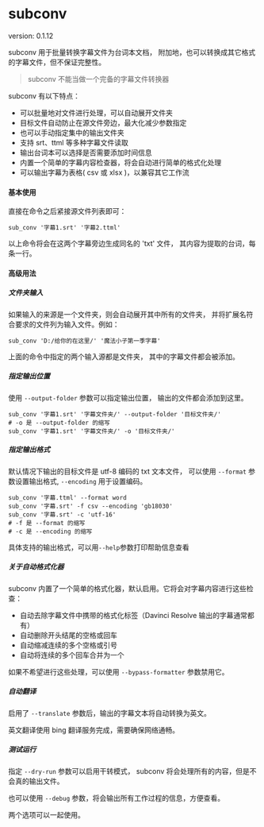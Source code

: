 # subconv

version: 0.1.12

subconv 用于批量转换字幕文件为台词本文档，
附加地，也可以转换成其它格式的字幕文件，但不保证完整性。

>subconv 不能当做一个完备的字幕文件转换器

subconv 有以下特点：
- 可以批量地对文件进行处理，可以自动展开文件夹
- 目标文件自动防止在源文件旁边，最大化减少参数指定
- 也可以手动指定集中的输出文件夹
- 支持 srt、ttml 等多种字幕文件读取
- 输出台词本可以选择是否需要添加时间信息
- 内置一个简单的字幕内容检查器，将会自动进行简单的格式化处理
- 可以输出字幕为表格( csv 或 xlsx )，以兼容其它工作流

#### 基本使用

直接在命令之后紧接源文件列表即可：

```shell
sub_conv '字幕1.srt' '字幕2.ttml'
```

以上命令将会在这两个字幕旁边生成同名的 'txt' 文件，
其内容为提取的台词，每条一行。

#### 高级用法

##### 文件夹输入

如果输入的来源是一个文件夹，则会自动展开其中所有的文件夹，
并将扩展名符合要求的文件列为输入文件。例如：

```shell
sub_conv 'D:/给你的在这里/' '魔法小子第一季字幕'
```

上面的命令中指定的两个输入源都是文件夹，
其中的字幕文件都会被添加。

##### 指定输出位置

使用 `--output-folder` 参数可以指定输出位置，
输出的文件都会添加到这里。

```shell
sub_conv '字幕1.srt' '字幕文件夹/' --output-folder '目标文件夹/'
# -o 是 --output-folder 的缩写
sub_conv '字幕1.srt' '字幕文件夹/' -o '目标文件夹/'
```

##### 指定输出格式

默认情况下输出的目标文件是 utf-8 编码的 txt 文本文件，
可以使用 `--format` 参数设置输出格式, `--encoding` 用于设置编码。

```shell
sub_conv '字幕.ttml' --format word 
sub_conv '字幕.srt' -f csv --encoding 'gb18030'
sub_conv '字幕.srt' -c 'utf-16'
# -f 是 --format 的缩写
# -c 是 --encoding 的缩写
```

具体支持的输出格式，可以用`--help`参数打印帮助信息查看

##### 关于自动格式化器

subconv 内置了一个简单的格式化器，默认启用。它将会对字幕内容进行这些检查：
- 自动去除字幕文件中携带的格式化标签（Davinci Resolve 输出的字幕通常都有）
- 自动删除开头结尾的空格或回车
- 自动缩减连续的多个空格或引号
- 自动将连续的多个回车合并为一个

如果不希望进行这些处理，可以使用 `--bypass-formatter` 参数禁用它。

##### 自动翻译

启用了 `--translate` 参数后，输出的字幕文本将自动转换为英文。

英文翻译使用 bing 翻译服务完成，需要确保网络通畅。

##### 测试运行
指定 `--dry-run` 参数可以启用干转模式，
subconv 将会处理所有的内容，但是不会真的输出文件。

也可以使用 `--debug` 参数，将会输出所有工作过程的信息，方便查看。

两个选项可以一起使用。